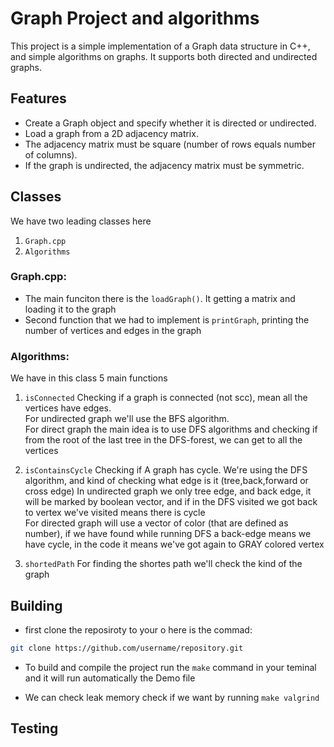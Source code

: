 # Graph Project and algorithms

This project is a simple implementation of a Graph data structure in C++, and simple algorithms on graphs. It supports both directed and undirected graphs.



## Features

- Create a Graph object and specify whether it is directed or undirected.
- Load a graph from a 2D adjacency matrix.
- The adjacency matrix must be square (number of rows equals number of columns).
- If the graph is undirected, the adjacency matrix must be symmetric.

## Classes
We have two leading classes here
1. ```Graph.cpp```
2. ```Algorithms```

### Graph.cpp:
- The main funciton there is the ```loadGraph()```. It getting a matrix and loading it to the graph
- Second function that we had to implement is ```printGraph```, printing the number of vertices and edges in the graph

### Algorithms:
We have in this class 5 main functions
1. ```isConnected``` Checking if a graph is connected (not scc), mean all the vertices have edges.  
For undirected graph we'll use the BFS algorithm.  
For direct graph the main idea is to use DFS algorithms and checking if from the root of the last tree in the DFS-forest, we can get to all the vertices

2. ```isContainsCycle``` Checking if A graph has cycle. We're using the DFS algorithm, and kind of checking what edge is it (tree,back,forward or cross edge)
In undirected graph we only tree edge, and back edge, it will be marked by boolean vector, and if in the DFS visited we got back to vertex we've visited means there is cycle  
For directed graph will use a vector of color (that are defined as number), if we have found while running DFS a back-edge means we have cycle, in the code it means we've got again to GRAY colored vertex
3. ```shortedPath``` For finding the shortes path we'll check the kind of the graph


## Building
- first clone the reposiroty to your o here is the commad:
```bash
git clone https://github.com/username/repository.git
```

- To build and compile the project run the ```make``` command in your teminal and it will run automatically the Demo file

- We can check leak memory check if we want by running ```make valgrind```

## Testing
